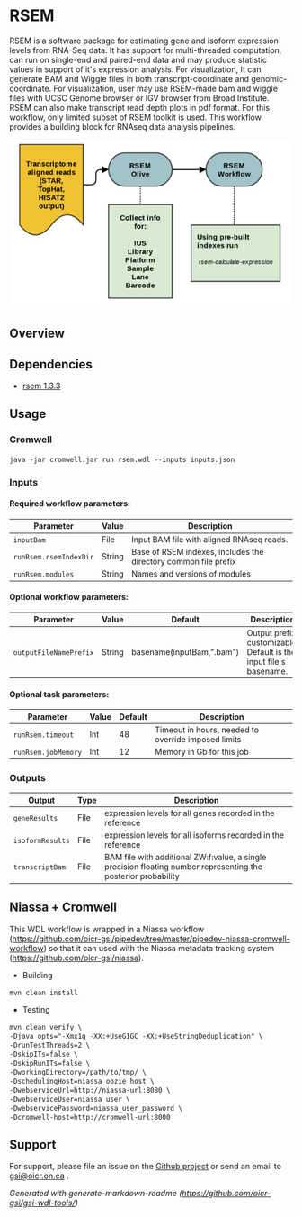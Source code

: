 # RSEM

RSEM is a software package for estimating gene and isoform expression levels from RNA-Seq data. It has support for multi-threaded computation, can run on single-end and paired-end data and may produce statistic values in support of it's expression analysis. For visualization, It can generate BAM and Wiggle files in both transcript-coordinate and genomic-coordinate. For visualization, user may use RSEM-made bam and wiggle files with UCSC Genome browser or IGV browser from Broad Institute. RSEM can also make transcript read depth plots in pdf format. For this workflow, only limited subset of RSEM toolkit is used. This workflow provides a building block for RNAseq data analysis pipelines.

![rsem flowchart](docs/RSEM_specs.png)


## Overview

## Dependencies

* [rsem 1.3.3](https://github.com/deweylab/RSEM)

## Usage

### Cromwell
```
java -jar cromwell.jar run rsem.wdl --inputs inputs.json

```

### Inputs

#### Required workflow parameters:
Parameter|Value|Description
---|---|---
`inputBam`|File|Input BAM file with aligned RNAseq reads.
`runRsem.rsemIndexDir`|String|Base of RSEM indexes, includes the directory common file prefix
`runRsem.modules`|String|Names and versions of modules


#### Optional workflow parameters:
Parameter|Value|Default|Description
---|---|---|---
`outputFileNamePrefix`|String|basename(inputBam,".bam")|Output prefix, customizable. Default is the input file's basename.


#### Optional task parameters:
Parameter|Value|Default|Description
---|---|---|---
`runRsem.timeout`|Int|48|Timeout in hours, needed to override imposed limits
`runRsem.jobMemory`|Int|12|Memory in Gb for this job


### Outputs

Output | Type | Description
---|---|---
`geneResults`|File|expression levels for all genes recorded in the reference
`isoformResults`|File|expression levels for all isoforms recorded in the reference
`transcriptBam`|File|BAM file with additional ZW:f:value, a single precision floating number representing the posterior probability


## Niassa + Cromwell

This WDL workflow is wrapped in a Niassa workflow (https://github.com/oicr-gsi/pipedev/tree/master/pipedev-niassa-cromwell-workflow) so that it can used with the Niassa metadata tracking system (https://github.com/oicr-gsi/niassa).

* Building
```
mvn clean install

```

* Testing
```
mvn clean verify \
-Djava_opts="-Xmx1g -XX:+UseG1GC -XX:+UseStringDeduplication" \
-DrunTestThreads=2 \
-DskipITs=false \
-DskipRunITs=false \
-DworkingDirectory=/path/to/tmp/ \
-DschedulingHost=niassa_oozie_host \
-DwebserviceUrl=http://niassa-url:8080 \
-DwebserviceUser=niassa_user \
-DwebservicePassword=niassa_user_password \
-Dcromwell-host=http://cromwell-url:8000

```

## Support

For support, please file an issue on the [Github project](https://github.com/oicr-gsi) or send an email to gsi@oicr.on.ca .

_Generated with generate-markdown-readme (https://github.com/oicr-gsi/gsi-wdl-tools/)_

